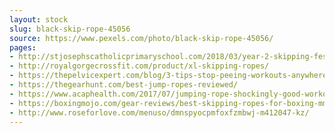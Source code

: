 ```yaml
---
layout: stock
slug: black-skip-rope-45056
source: https://www.pexels.com/photo/black-skip-rope-45056/
pages:
- http://stjosephscatholicprimaryschool.com/2018/03/year-2-skipping-festival/
- http://royalgorgecrossfit.com/product/xl-skipping-ropes/
- https://thepelvicexpert.com/blog/3-tips-stop-peeing-workouts-anywhere-else/
- https://thegearhunt.com/best-jump-ropes-reviewed/
- https://www.acaphealth.com/2017/07/jumping-rope-shockingly-good-workout/
- https://boxingmojo.com/gear-reviews/best-skipping-ropes-for-boxing-mma/
- http://www.roseforlove.com/menuso/dmnspyocpmfoxfzmbwj-m412047-kz/
---
```

